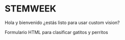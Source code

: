 # STEMWEEK
Hola y bienvenido ¿estás listo para usar custom vision?

Formulario HTML para clasificar gatitos y perritos

